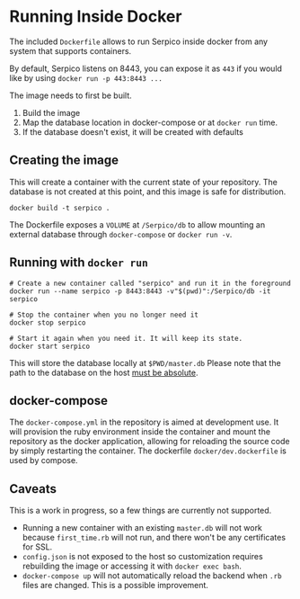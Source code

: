 # Running Inside Docker

The included `Dockerfile` allows to run Serpico inside docker from any system
that supports containers.

By default, Serpico listens on 8443, you can expose it as `443` if you would
like by using `docker run -p 443:8443 ...`

The image needs to first be built.

1. Build the image
2. Map the database location in docker-compose or at `docker run` time.
3. If the database doesn't exist, it will be created with defaults

## Creating the image

This will create a container with the current state of your repository.
The database is not created at this point, and this image is safe for
distribution.

```
docker build -t serpico .
```

The Dockerfile exposes a `VOLUME` at `/Serpico/db` to allow mounting an
external database through `docker-compose` or `docker run -v`.


## Running with `docker run`

```
# Create a new container called "serpico" and run it in the foreground
docker run --name serpico -p 8443:8443 -v"$(pwd)":/Serpico/db -it serpico

# Stop the container when you no longer need it
docker stop serpico

# Start it again when you need it. It will keep its state.
docker start serpico
```

This will store the database locally at `$PWD/master.db` Please note that the
path to the database on the host [must be absolute][1].

[1]: https://docs.docker.com/engine/reference/run/#volume-shared-filesystems

## docker-compose

The `docker-compose.yml` in the repository is aimed at development use. It will
provision the ruby environment inside the container and mount the repository as
the docker application, allowing for reloading the source code by simply
restarting the container. The dockerfile `docker/dev.dockerfile` is used by
compose.

## Caveats

This is a work in progress, so a few things are currently not supported.

- Running a new container with an existing `master.db` will not work because
  `first_time.rb` will not run, and there won't be any certificates for SSL.
- `config.json` is not exposed to the host so customization requires rebuilding
  the image or accessing it with `docker exec bash`.
- `docker-compose up` will not automatically reload the backend when `.rb`
  files are changed. This is a possible improvement.

